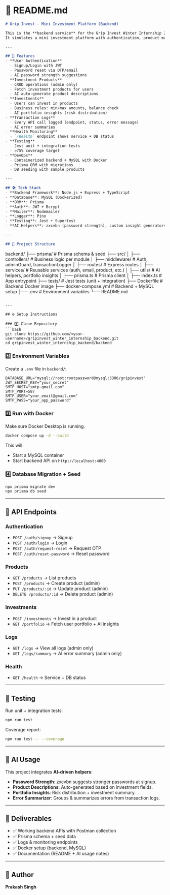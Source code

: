 
# 📖 README.md

```markdown
# Grip Invest - Mini Investment Platform (Backend)

This is the **backend service** for the Grip Invest Winter Internship 2025 project.  
It simulates a mini investment platform with authentication, product management, investments, transaction logging, and AI-powered insights.

---

## 🚀 Features
- **User Authentication**
  - Signup/Login with JWT
  - Password reset via OTP/email
  - AI password strength suggestions
- **Investment Products**
  - CRUD operations (admin only)
  - Fetch investment products for users
  - AI auto-generate product descriptions
- **Investments**
  - Users can invest in products
  - Business rules: min/max amounts, balance check
  - AI portfolio insights (risk distribution)
- **Transaction Logs**
  - Every API call logged (endpoint, status, error message)
  - AI error summaries
- **Health Monitoring**
  - `/health` endpoint shows service + DB status
- **Testing**
  - Jest unit + integration tests
  - >75% coverage target
- **DevOps**
  - Containerized backend + MySQL with Docker
  - Prisma ORM with migrations
  - DB seeding with sample products

---

## 🛠 Tech Stack
- **Backend Framework**: Node.js + Express + TypeScript
- **Database**: MySQL (Dockerized)
- **ORM**: Prisma
- **Auth**: JWT + Bcrypt
- **Mailer**: Nodemailer
- **Logger**: Pino
- **Testing**: Jest + Supertest
- **AI Helpers**: zxcvbn (password strength), custom insight generators

---

## 📂 Project Structure
```

backend/
├── prisma/              # Prisma schema & seed
├── src/
│   ├── controllers/     # Business logic per module
│   ├── middleware/      # Auth, adminGuard, transactionLogger
│   ├── routes/          # Express routes
│   ├── services/        # Reusable services (auth, email, product, etc.)
│   ├── utils/           # AI helpers, portfolio insights
│   ├── prisma.ts        # Prisma client
│   ├── index.ts         # App entrypoint
├── tests/               # Jest tests (unit + integration)
├── Dockerfile           # Backend Docker image
├── docker-compose.yml   # Backend + MySQL setup
├── .env                 # Environment variables
└── README.md

````

---

## ⚙️ Setup Instructions

### 1️⃣ Clone Repository
```bash
git clone https://github.com/<your-username>/gripinvest_winter_internship_backend.git
cd gripinvest_winter_internship_backend/backend
````

### 2️⃣ Environment Variables

Create a `.env` file in `backend/`:

```env
DATABASE_URL="mysql://root:rootpassword@mysql:3306/gripinvest"
JWT_SECRET_KEY="your_secret"
SMTP_HOST="smtp.gmail.com"
SMTP_PORT=587
SMTP_USER="your_email@gmail.com"
SMTP_PASS="your_app_password"
```

### 3️⃣ Run with Docker

Make sure Docker Desktop is running.

```bash
docker compose up -d --build
```

This will:

* Start a MySQL container
* Start backend API on `http://localhost:4000`

### 4️⃣ Database Migration + Seed

```bash
npx prisma migrate dev
npx prisma db seed
```

---

## 📡 API Endpoints

### Authentication

* `POST /auth/signup` → Signup
* `POST /auth/login` → Login
* `POST /auth/request-reset` → Request OTP
* `POST /auth/reset-password` → Reset password

### Products

* `GET /products` → List products
* `POST /products` → Create product (admin)
* `PUT /products/:id` → Update product (admin)
* `DELETE /products/:id` → Delete product (admin)

### Investments

* `POST /investments` → Invest in a product
* `GET /portfolio` → Fetch user portfolio + AI insights

### Logs

* `GET /logs` → View all logs (admin only)
* `GET /logs/summary` → AI error summary (admin only)

### Health

* `GET /health` → Service + DB status

---

## 🧪 Testing

Run unit + integration tests:

```bash
npm run test
```

Coverage report:

```bash
npm run test -- --coverage
```

---

## 🤖 AI Usage

This project integrates **AI-driven helpers**:

* **Password Strength**: zxcvbn suggests stronger passwords at signup.
* **Product Descriptions**: Auto-generated based on investment fields.
* **Portfolio Insights**: Risk distribution + investment summary.
* **Error Summarizer**: Groups & summarizes errors from transaction logs.

---

## 📜 Deliverables

* ✅ Working backend APIs with Postman collection
* ✅ Prisma schema + seed data
* ✅ Logs & monitoring endpoints
* ✅ Docker setup (backend, MySQL)
* ✅ Documentation (README + AI usage notes)

---

## 👤 Author

**Prakash Singh**
